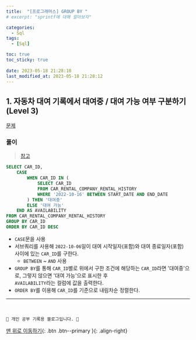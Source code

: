 ```yaml
---
title:  "[프로그래머스] GROUP BY "
# excerpt: "sprintf에 대해 알아보자"

categories:
  - Sql
tags:
  - [Sql]

toc: true
toc_sticky: true
 
date: 2023-05-18 21:28:10
last_modified_at: 2023-05-18 21:28:12
---
```

## 1. 자동차 대여 기록에서 대여중 / 대여 가능 여부 구분하기 (Level 3)
[문제](https://school.programmers.co.kr/learn/courses/30/lessons/157340)

### 풀이
> [참고](https://suminii.tistory.com/entry/MYSQL-%EC%9E%90%EB%8F%99%EC%B0%A8-%EB%8C%80%EC%97%AC-%EA%B8%B0%EB%A1%9D%EC%97%90%EC%84%9C-%EB%8C%80%EC%97%AC%EC%A4%91-%EB%8C%80%EC%97%AC-%EA%B0%80%EB%8A%A5-%EC%97%AC%EB%B6%80-%EA%B5%AC%EB%B6%84%ED%95%98%EA%B8%B0)

```sql
SELECT CAR_ID,
    CASE
        WHEN CAR_ID IN (
            SELECT CAR_ID
            FROM CAR_RENTAL_COMPANY_RENTAL_HISTORY
            WHERE '2022-10-16' BETWEEN START_DATE AND END_DATE
        ) THEN '대여중'
        ELSE '대여 가능'
    END AS AVAILABILITY
FROM CAR_RENTAL_COMPANY_RENTAL_HISTORY
GROUP BY CAR_ID
ORDER BY CAR_ID DESC
```
- `CASE`문을 사용
- 서브쿼리를 사용해 `2022-10-06`일이 대여 시작일자(포함)와 대여 종료일자(포함) 사이에 있는 `CAR_ID`를 구한다.
  - `BETWEEN` ~ `AND` 사용
- `GROUP BY`를 통해 `CAR_ID`별로 위에서 구한 조건에 해당하는 `CAR_ID`라면 '대여중'으로, 그렇지 않으면 '대여 가능'으로 표시한 후 <br>
`AVAILABILITY`라는 컬럼에 값을 출력한다.
- `ORDER BY`를 이용해 `CAR_ID`를 기준으로 내림차순 정렬한다.





***
<br>


    💛 개인 공부 기록용 블로그입니다. 👻

[맨 위로 이동하기](#){: .btn .btn--primary }{: .align-right}